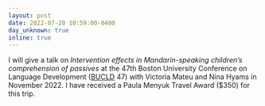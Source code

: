 ```yaml
---
layout: post
date: 2022-07-20 10:59:00-0400
day_unknown: true
inline: true
---
```


I will give a talk on *Intervention effects in Mandarin-speaking children’s comprehension of passives* at the 47th Boston University Conference on Language Development ([BUCLD](https://www.bu.edu/bucld/) 47) with Victoria Mateu and Nina Hyams in November 2022. I have  received a Paula Menyuk Travel Award ($350) for this trip.
